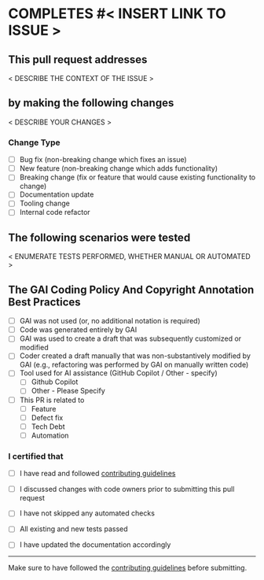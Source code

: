 <!--
Hey there,\
Thank you for taking the time to improve our code! 🙂\
Please let us know why this change is necessary and what testing you have performed. \
This ensures our reviewers understand the impact of your change. \

**IMPORTANT**
FAILING TO FILL OUT THIS TEMPLATE WILL RESULT IN REJECTION OF YOUR PULL REQUEST
This is for compliance purposes with FedRAMP program.
-->

# COMPLETES #< INSERT LINK TO ISSUE >

## This pull request addresses

< DESCRIBE THE CONTEXT OF THE ISSUE >

## by making the following changes

< DESCRIBE YOUR CHANGES >

<!-- You may include screenshots -->

### Change Type

<!--- What types of changes does your code introduce? Put an `x` in all the boxes that apply: -->

- [ ] Bug fix (non-breaking change which fixes an issue)
- [ ] New feature (non-breaking change which adds functionality)
- [ ] Breaking change (fix or feature that would cause existing functionality to change)
- [ ] Documentation update
- [ ] Tooling change
- [ ] Internal code refactor

## The following scenarios were tested

< ENUMERATE TESTS PERFORMED, WHETHER MANUAL OR AUTOMATED >

## The GAI Coding Policy And Copyright Annotation Best Practices ##
 
<!-- **MANDATORY** If Yes, Mention the GAI Coding Policy Copyright Annotation Best Practices followed separated by a comma below the yes checkbox -->
 
- [ ] GAI was not used (or, no additional notation is required)
- [ ] Code was generated entirely by GAI
- [ ] GAI was used to create a draft that was subsequently customized or modified
- [ ] Coder created a draft manually that was non-substantively modified by GAI (e.g., refactoring was performed by GAI on manually written code)
- [ ] Tool used for AI assistance (GitHub Copilot / Other - specify)
  - [ ] Github Copilot
  - [ ] Other - Please Specify
- [ ] This PR is related to
  - [ ] Feature
  - [ ] Defect fix
  - [ ] Tech Debt
  - [ ] Automation

### I certified that

- [ ] I have read and followed [contributing guidelines](https://github.com/webex/webex-js-sdk/blob/master/CONTRIBUTING.md#submitting-a-pull-request)
- [ ] I discussed changes with code owners prior to submitting this pull request

- [ ] I have not skipped any automated checks
- [ ] All existing and new tests passed
- [ ] I have updated the documentation accordingly

---

Make sure to have followed the [contributing guidelines](https://github.com/webex/webex-js-sdk/blob/master/CONTRIBUTING.md#submitting-a-pull-request) before submitting.
